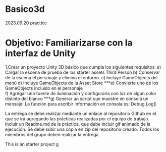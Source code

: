 # Basico3d
 2023.09.20 practice

<h1>Objetivo: Familiarizarse con la interfaz de Unity</h1>

1.Crear un proyecto Unity 3D básico que cumpla los siguientes requisitos:
  a) Cargar la escena de prueba de los starter assets Third Person 
  b) Conservar de la escena el personaje y elimina el entorno.
  c)  Incluye GameObjects del menú
  d) Incluye GameObjects de la Asset Store
  ***e) Convierte uno de los GameObjects incluido en el personaje  
  f) Agregar una fuente de iluminación y configurarla con luz de algún color distinto del blanco
  ***g) Generar un script que muestre en consola un mensaje: 
     La función para escribir información en consola es: Debug.Log()

La entrega se debe realizar mediante un enlace al repositorio Github en el que se irá agregando las prácticas realizadas por el equipo de trabajo. Incluir un Readme.md de la práctica, que debe incluir gif animado de la ejecución. Se debe subir una copia en zip del repositorio creado. Todos los miembros del grupo deben realizar la entrega.

This is an starter project g
